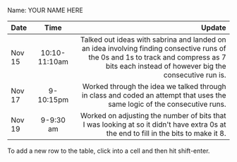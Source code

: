Name: YOUR NAME HERE

| Date   |     Time      |                                                                                                                                                                                     Update |
|:-------|:-------------:|-------------------------------------------------------------------------------------------------------------------------------------------------------------------------------------------:|
| Nov 15 | 10:10-11:10am | Talked out ideas with sabrina and landed on an idea involving finding consective runs of the 0s and 1s to track and compress as 7 bits each instead of however big the consecutive run is. |
| Nov 17 |   9-10:15pm   |                                                                  Worked through the idea we talked through in class and coded an attempt that uses the same logic of the consecutive runs. |
| Nov 19 |   9-9:30 am   |                                                       Worked on adjusting the number of bits that I was looking at so it didn't have extra 0s at the end to fill in the bits to make it 8. |


To add a new row to the table, click into a cell and then hit shift-enter.
